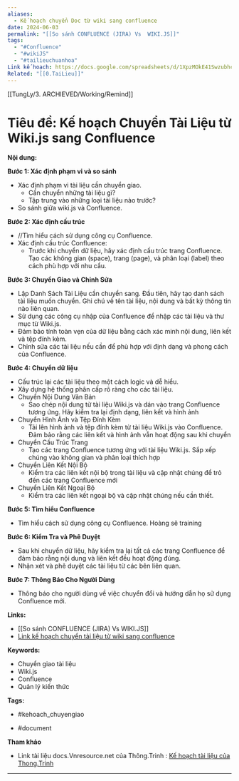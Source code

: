 ```yaml
---
aliases:
  - Kế hoạch chuyển Doc từ wiki sang confluence
date: 2024-06-03
permalink: "[[So sánh CONFLUENCE (JIRA) Vs  WIKI.JS]]"
tags:
  - "#Confluence"
  - "#wikiJS"
  - "#tailieuchuanhoa"
Link kế hoạch: https://docs.google.com/spreadsheets/d/1XpzMOkE41SwzubhcXG_VxWbGo1huGYc0/edit#gid=1699652483
Related: "[[0.TaiLieu]]"
---
```

[[TungLy/3. ARCHIEVED/Working/Remind]]
# **Tiêu đề: Kế hoạch Chuyển Tài Liệu từ Wiki.js sang Confluence**
 
 **Nội dung:**
 
 **Bước 1: Xác định phạm vi và so sánh** 
 
 * Xác định phạm vi tài liệu cần chuyển giao.
	 * Cần chuyển những tài liệu gì? 
	 * Tập trung vào những loại tài liệu nào trước?
 * So sánh giữa wiki.js và Confluence. 
 
 **Bước 2: Xác định cấu trúc**
 
 * //Tìm hiểu cách sử dụng công cụ Confluence. 
 * Xác định cấu trúc Confluence:
	 * Trước khi chuyển dữ liệu, hãy xác định cấu trúc trang Confluence. Tạo các không gian (space), trang (page), và phân loại (label) theo cách phù hợp với nhu cầu.
 
 **Bước 3: Chuyển Giao và Chỉnh Sửa**
 
 * Lập Danh Sách Tài Liệu cần chuyển sang. Đầu tiên, hãy tạo danh sách tài liệu muốn chuyển. Ghi chú về tên tài liệu, nội dung và bất kỳ thông tin nào liên quan.
 * Sử dụng các công cụ nhập của Confluence để nhập các tài liệu và thư mục từ Wiki.js.
 * Đảm bảo tính toàn vẹn của dữ liệu bằng cách xác minh nội dung, liên kết và tệp đính kèm.
 * Chỉnh sửa các tài liệu nếu cần để phù hợp với định dạng và phong cách của Confluence.
  
 **Bước 4: Chuyển dữ liệu**
 
 * Cấu trúc lại các tài liệu theo một cách logic và dễ hiểu.
 * Xây dựng hệ thống phân cấp rõ ràng cho các tài liệu.
 * Chuyển Nội Dung Văn Bản
	 * Sao chép nội dung từ tài liệu Wiki.js và dán vào trang Confluence tương ứng. Hãy kiểm tra lại định dạng, liên kết và hình ảnh
 * Chuyển Hình Ảnh và Tệp Đính Kèm
	 * Tải lên hình ảnh và tệp đính kèm từ tài liệu Wiki.js vào Confluence. Đảm bảo rằng các liên kết và hình ảnh vẫn hoạt động sau khi chuyển
 * Chuyển Cấu Trúc Trang
	 * Tạo các trang Confluence tương ứng với tài liệu Wiki.js. Sắp xếp chúng vào không gian và phân loại thích hợp
 * Chuyển Liên Kết Nội Bộ
	 * Kiểm tra các liên kết nội bộ trong tài liệu và cập nhật chúng để trỏ đến các trang Confluence mới
 * Chuyển Liên Kết Ngoại Bộ
	 * Kiểm tra các liên kết ngoại bộ và cập nhật chúng nếu cần thiết. 
 
 **Bước 5: Tìm hiểu Confluence**
 - Tìm hiểu cách sử dụng công cụ Confluence. Hoàng sẽ training 
 
 **Bước 6: Kiểm Tra và Phê Duyệt**
 
 * Sau khi chuyển dữ liệu, hãy kiểm tra lại tất cả các trang Confluence để đảm bảo rằng nội dung và liên kết đều hoạt động đúng. 
 * Nhận xét và phê duyệt các tài liệu từ các bên liên quan.
 
**Bước 7: Thông Báo Cho Người Dùng**
- Thông báo cho người dùng về việc chuyển đổi và hướng dẫn họ sử dụng Confluence mới.
 
 **Links:**
 
 * [[So sánh CONFLUENCE (JIRA) Vs  WIKI.JS]] 
 * [Link kế hoạch chuyển tài liệu từ wiki sang confluence](https://docs.google.com/spreadsheets/d/1XpzMOkE41SwzubhcXG_VxWbGo1huGYc0/edit#gid=1699652483)
 
 **Keywords:**
 
 * Chuyển giao tài liệu
 * Wiki.js
 * Confluence
 * Quản lý kiến thức
 
 **Tags:**
 - #kehoach_chuyengiao  
 * #document

**Tham khảo**
- Link tài liệu docs.Vnresource.net của Thông.Trinh : [Kế hoạch tài liệu của Thong.Trinh](https://docs.google.com/spreadsheets/d/1NrqPq1jWtlQJPQydFIXy0tR7d0K6i-jWJ5FkqO8OHwA/edit#gid=0)



---
